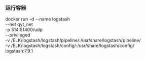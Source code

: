 ### 运行容器
docker run -d --name logstash \
           --net qyt_net \
           -p 514:51400/udp \
           --privileged \
           -v /ELK/logstash/logstash/pipeline/:/usr/share/logstash/pipeline/ \
           -v /ELK/logstash/logstash/config/:/usr/share/logstash/config/ \
           logstash:7.9.1